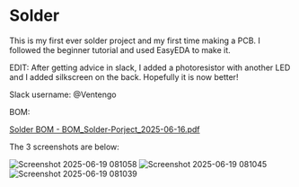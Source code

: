 # Solder
This is my first ever solder project and my first time making a PCB. I followed the beginner tutorial and used EasyEDA to make it.

EDIT: After getting advice in slack, I added a photoresistor with another LED and I added silkscreen on the back. Hopefully it is now better!

Slack username: @Ventengo

BOM:

[Solder BOM - BOM_Solder-Porject_2025-06-16.pdf](https://github.com/user-attachments/files/20760880/Solder.BOM.-.BOM_Solder-Porject_2025-06-16.pdf)




The 3 screenshots are below:

![Screenshot 2025-06-19 081058](https://github.com/user-attachments/assets/363a8646-ab45-49f5-9b59-ac29b94c604a)
![Screenshot 2025-06-19 081045](https://github.com/user-attachments/assets/15b84f0f-7077-4355-b49b-158354d2606a)
![Screenshot 2025-06-19 081039](https://github.com/user-attachments/assets/443401c4-c93f-457b-abe4-a66958d1fffa)


